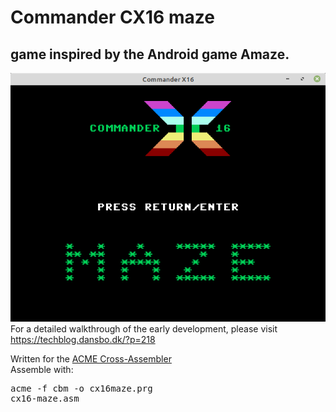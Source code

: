 <h1>Commander CX16 maze</h1>
<h2>game inspired by the Android game Amaze.</h2>
<img src="cx16-maze.png"/>
For a detailed walkthrough of the early development, please visit <a href="https://techblog.dansbo.dk/?p=218">https://techblog.dansbo.dk/?p=218</a>

Written for the <a href="https://sourceforge.net/projects/acme-crossass/">ACME Cross-Assembler</a><br>
Assemble with: <pre>acme -f cbm -o cx16maze.prg cx16-maze.asm</pre>
